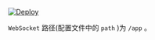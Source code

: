 [![Deploy](https://www.herokucdn.com/deploy/button.png)](https://dashboard.heroku.com/new?template=https%3A%2F%2Fgithub.com%2FJoanKHaines%2Fvless)

`WebSocket` 路径(配置文件中的 `path` )为 `/app` 。

